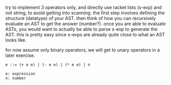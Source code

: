 try to implement 3 operators only, and directly use racket lists (s-exp)
and not string, to avoid getting into scanning. the first step involves
defining the structure (datatype) of your AST. then think of how you can
recursively evaluate an AST to get the answer (number?). once you are able
to evaluate ASTs, you would want to actually be able to parse s-exp to
generate the AST. this is pretty easy since s-exps are already quite close
to what an AST looks like.

for now assume only binary operators, we will get to unary operators in a
later exercise.

```
e ::= (+ e e) | (- e e) | (* e e) | n

e: expression
n: number
```

